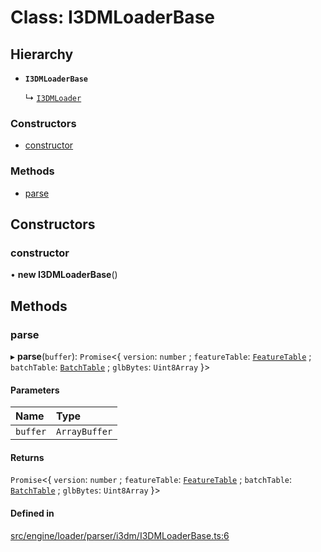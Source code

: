 # Class: I3DMLoaderBase

## Hierarchy

- **`I3DMLoaderBase`**

  ↳ [`I3DMLoader`](I3DMLoader.md)


### Constructors

- [constructor](I3DMLoaderBase.md#constructor)

### Methods

- [parse](I3DMLoaderBase.md#parse)

## Constructors

### constructor

• **new I3DMLoaderBase**()

## Methods

### parse

▸ **parse**(`buffer`): `Promise`<{ `version`: `number` ; `featureTable`: [`FeatureTable`](FeatureTable.md) ; `batchTable`: [`BatchTable`](BatchTable.md) ; `glbBytes`: `Uint8Array`  }\>

#### Parameters

| Name | Type |
| :------ | :------ |
| `buffer` | `ArrayBuffer` |

#### Returns

`Promise`<{ `version`: `number` ; `featureTable`: [`FeatureTable`](FeatureTable.md) ; `batchTable`: [`BatchTable`](BatchTable.md) ; `glbBytes`: `Uint8Array`  }\>

#### Defined in

[src/engine/loader/parser/i3dm/I3DMLoaderBase.ts:6](https://github.com/Orillusion/orillusion/blob/main/src/engine/loader/parser/i3dm/I3DMLoaderBase.ts#L6)
